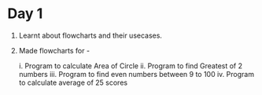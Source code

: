 # Day 1 

1. Learnt about flowcharts and their usecases.

2. Made flowcharts for -

    i. Program to calculate Area of Circle
   ii. Program to find Greatest of 2 numbers
  iii. Program to find even numbers between 9 to 100
   iv. Program to calculate average of 25 scores